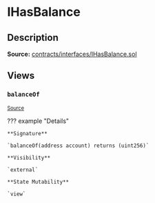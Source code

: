 # IHasBalance

## Description

**Source:** [contracts/interfaces/IHasBalance.sol](https://github.com/Synthetixio/synthetix/tree/v2.27.2-beta/contracts/interfaces/IHasBalance.sol)

## Views

### `balanceOf`

<sub>[Source](https://github.com/Synthetixio/synthetix/tree/v2.27.2-beta/contracts/interfaces/IHasBalance.sol#L6)</sub>

??? example "Details"

    **Signature**

    `balanceOf(address account) returns (uint256)`

    **Visibility**

    `external`

    **State Mutability**

    `view`
